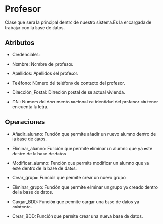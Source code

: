 # Profesor

Clase que sera la principal dentro de nuestro sistema.Es la encargada de trabajar con la base de datos.

## Atributos

* Credenciales:

* Nombre: Nombre del profesor.

* Apellidos: Apellidos del profesor.

* Teléfono: Número del teléfono de contacto del profesor.

* Dirección_Postal: Dirreción postal de su actual vivienda.

* DNI: Numero del documento nacional de identidad del profesor sin tener en cuenta la letra.

## Operaciones

* Añadir_alumno: Función que permite añadir un nuevo alumno dentro de la base de datos.

* Eliminar_alumno: Función que permite eliminar un alumno que ya este dentro de la base de datos.

* Modificar_alumno: Función que permite modificar un alumno que ya este dentro de la base de datos.

* Crear_grupo: Función que permite crear un nuevo grupo

* Eliminar_grupo: Función que permite eliminar un grupo ya creado dentro de la base de datos.

* Cargar_BDD: Función que permite cargar una base de datos ya existente.

* Crear_BDD: Función que permite crear una nueva base de datos.
